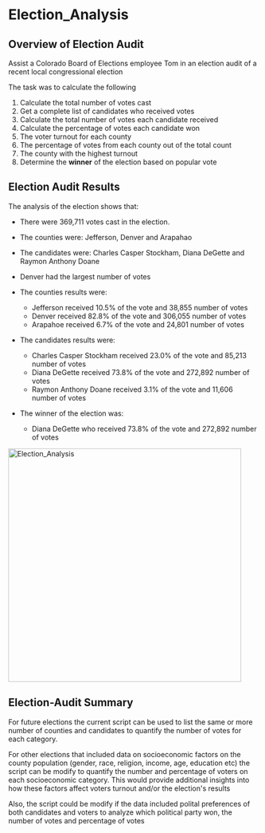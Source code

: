 # Election_Analysis

## Overview of Election Audit 
Assist a Colorado Board of Elections employee Tom in an election audit of a recent local congressional election

The task was to calculate the following
1. Calculate the total number of votes cast
2. Get a complete list of candidates who received votes
3. Calculate the total number of votes each candidate received
4. Calculate the percentage of votes each candidate won
5. The voter turnout for each county 
6. The percentage of votes from each county out of the total count 
7. The county with the highest turnout
8. Determine the **winner** of the election based on popular vote

## Election Audit Results 
The analysis of the election shows that:
 - There were 369,711 votes cast in the election.
 - The counties were: Jefferson, Denver and Arapahao
 - The candidates were: Charles Casper Stockham, Diana DeGette and Raymon Anthony Doane
 - Denver had the largest number of votes  
    
    
 - The counties results were:  
    - Jefferson received 10.5% of the vote and 38,855 number of votes
    - Denver received 82.8% of the vote and 306,055 number of votes
    - Arapahoe received 6.7% of the vote and 24,801 number of votes
    
     
 - The candidates results were:
    - Charles Casper Stockham received 23.0% of the vote and 85,213 number of votes
    - Diana DeGette received 73.8% of the vote and 272,892 number of votes
    - Raymon Anthony Doane received 3.1% of the vote and 11,606 number of votes
 
 
 - The winner of the election was:
    - Diana DeGette who received 73.8% of the vote and 272,892 number of votes
    

<img width="468" alt="Election_Analysis" src="https://user-images.githubusercontent.com/104380112/169627273-05e12894-f386-4fe0-a819-ae1eb66d0b0d.png">


## Election-Audit Summary 

For future elections the current script can be used to list the same or more number of counties and candidates to quantify the number of votes for each category.

For other elections that included data on socioeconomic factors on the county population (gender, race, religion, income, age, education etc) the script can be modify to quantify the number and percentage of voters on each socioeconomic category. This would provide additional insights into how these factors affect voters turnout and/or the election's results 

Also, the script could be modify if the data included polital preferences of both candidates and voters to analyze which political party won, the number of votes and percentage of votes 
